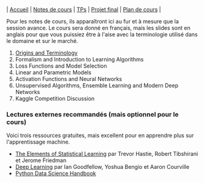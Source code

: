 | [Accueil](index.md) | [Notes de cours](notes-de-cours.md) | [TPs](travaux-pratiques.md) | [Projet final](projet-final.md) | [Plan de cours](plan-de-cours.md) |

Pour les notes de cours, ils apparaîtront ici au fur et à mesure que la session avance. Le cours sera donné en français, mais les slides sont en anglais pour que vous puissiez être à l'aise avec la terminologie utilisé dans le domaine et sur le marché.

1. <a href="https://docs.google.com/presentation/d/12gthsJZ8F9tdSkSy_FLcUlCSquvNsA0E8joL_ok0ufw/edit?usp=sharing" target="_blank" rel="noopener noreferer">Origins and Terminology</a>
2. Formalism and Introduction to Learning Algorithms
3. Loss Functions and Model Selection
4. Linear and Parametric Models
5. Activation Functions and Neural Networks
6. Unsupervised Algorithms, Ensemble Learning and Modern Deep Networks
7. Kaggle Competition Discussion

### Lectures externes recommandés (mais optionnel pour le cours)
Voici trois ressources gratuites, mais excellent pour en apprendre plus sur l'apprentissage machine.
- <a href="https://web.stanford.edu/~hastie/Papers/ESLII.pdf" target="_blank" rel="noopener noreferer">The Elements of Statistical Learning</a> par Trevor Hastie, Robert Tibshirani et Jerome Friedman
- <a href="https://www.deeplearningbook.org/" target="_blank" rel="noopener noreferer">Deep Learning</a> par Ian Goodfellow, Yoshua Bengio et Aaron Courville
- <a href="https://github.com/jakevdp/PythonDataScienceHandbook" target="_blank" rel="noopener noreferer">Python Data Science Handbook</a> 

